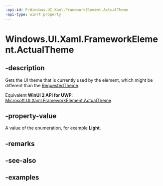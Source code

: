 ```yaml
---
-api-id: P:Windows.UI.Xaml.FrameworkElement.ActualTheme
-api-type: winrt property
---
```


<!-- Property syntax.
public ElementTheme ActualTheme { get; }
-->

# Windows.UI.Xaml.FrameworkElement.ActualTheme

## -description

Gets the UI theme that is currently used by the element, which might be different than the [RequestedTheme](frameworkelement_requestedtheme.md).

Equivalent **WinUI 2 API for UWP**: [Microsoft.UI.Xaml.FrameworkElement.ActualTheme](/windows/winui/api/microsoft.ui.xaml.frameworkelement.actualtheme).

## -property-value

A value of the enumeration, for example **Light**.

## -remarks

## -see-also

## -examples

